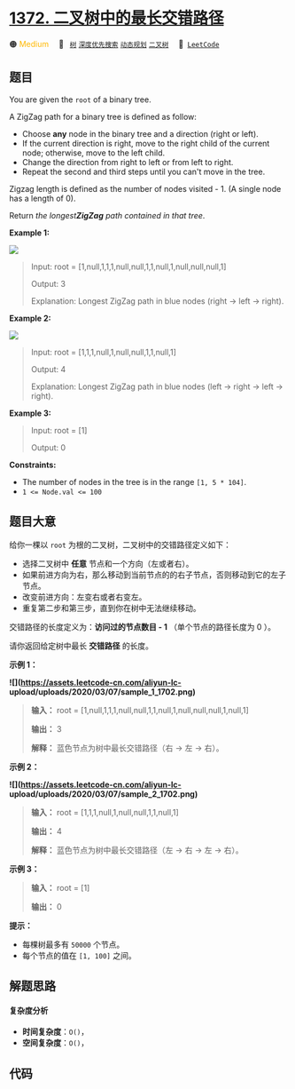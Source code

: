 # [1372. 二叉树中的最长交错路径](https://leetcode.com/problems/longest-zigzag-path-in-a-binary-tree)

🟠 <font color=#ffb800>Medium</font>&emsp; 🔖&ensp; [`树`](/leetcode-js/outline/tag/tree.md) [`深度优先搜索`](/leetcode-js/outline/tag/depth-first-search.md) [`动态规划`](/leetcode-js/outline/tag/dynamic-programming.md) [`二叉树`](/leetcode-js/outline/tag/binary-tree.md)&emsp; 🔗&ensp;[`LeetCode`](https://leetcode.com/problems/longest-zigzag-path-in-a-binary-tree)

## 题目

You are given the `root` of a binary tree.

A ZigZag path for a binary tree is defined as follow:

  * Choose **any** node in the binary tree and a direction (right or left).
  * If the current direction is right, move to the right child of the current node; otherwise, move to the left child.
  * Change the direction from right to left or from left to right.
  * Repeat the second and third steps until you can't move in the tree.

Zigzag length is defined as the number of nodes visited - 1. (A single node
has a length of 0).

Return _the longest**ZigZag** path contained in that tree_.



**Example 1:**

![](https://assets.leetcode.com/uploads/2020/01/22/sample_1_1702.png)

> Input: root = [1,null,1,1,1,null,null,1,1,null,1,null,null,null,1]
> 
> Output: 3
> 
> Explanation: Longest ZigZag path in blue nodes (right -> left -> right).

**Example 2:**

![](https://assets.leetcode.com/uploads/2020/01/22/sample_2_1702.png)

> Input: root = [1,1,1,null,1,null,null,1,1,null,1]
> 
> Output: 4
> 
> Explanation: Longest ZigZag path in blue nodes (left -> right -> left -> right).

**Example 3:**

> Input: root = [1]
> 
> Output: 0

**Constraints:**

  * The number of nodes in the tree is in the range `[1, 5 * 104]`.
  * `1 <= Node.val <= 100`


## 题目大意

给你一棵以 `root` 为根的二叉树，二叉树中的交错路径定义如下：

  * 选择二叉树中 **任意**  节点和一个方向（左或者右）。
  * 如果前进方向为右，那么移动到当前节点的的右子节点，否则移动到它的左子节点。
  * 改变前进方向：左变右或者右变左。
  * 重复第二步和第三步，直到你在树中无法继续移动。

交错路径的长度定义为：**访问过的节点数目 - 1** （单个节点的路径长度为 0 ）。

请你返回给定树中最长 **交错路径**  的长度。



**示例 1：**

**![](https://assets.leetcode-cn.com/aliyun-lc-
upload/uploads/2020/03/07/sample_1_1702.png)**

> 
> 
> 
> 
> 
> **输入：** root = [1,null,1,1,1,null,null,1,1,null,1,null,null,null,1,null,1]
> 
> **输出：** 3
> 
> **解释：** 蓝色节点为树中最长交错路径（右 -> 左 -> 右）。
> 
> 

**示例 2：**

**![](https://assets.leetcode-cn.com/aliyun-lc-
upload/uploads/2020/03/07/sample_2_1702.png)**

> 
> 
> 
> 
> 
> **输入：** root = [1,1,1,null,1,null,null,1,1,null,1]
> 
> **输出：** 4
> 
> **解释：** 蓝色节点为树中最长交错路径（左 -> 右 -> 左 -> 右）。
> 
> 

**示例 3：**

> 
> 
> 
> 
> 
> **输入：** root = [1]
> 
> **输出：** 0
> 
> 



**提示：**

  * 每棵树最多有 `50000` 个节点。
  * 每个节点的值在 `[1, 100]` 之间。


## 解题思路

#### 复杂度分析

- **时间复杂度**：`O()`，
- **空间复杂度**：`O()`，

## 代码

```javascript

```